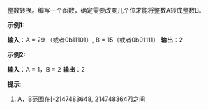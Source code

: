 整数转换。编写一个函数，确定需要改变几个位才能将整数A转成整数B。

**示例1:**

 **输入**：A = 29 （或者0b11101）, B = 15（或者0b01111）
 **输出**：2

**示例2:**

 **输入**：A = 1，B = 2
 **输出**：2

**提示:**

1.  A，B范围在\[-2147483648, 2147483647\]之间